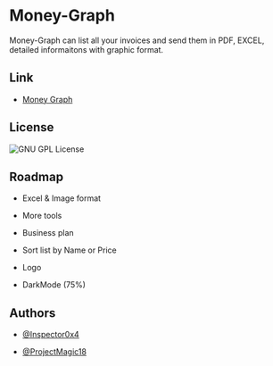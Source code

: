 
# Money-Graph

Money-Graph can list all your invoices and send them in PDF, EXCEL, detailed informaitons with graphic format.

## Link

- [Money Graph](https://moneygraph.vercel.app/)


## License


![GNU GPL License](https://img.shields.io/badge/License-GNU%20GPL-blue)



## Roadmap

- Excel & Image format 
  
- More tools

- Business plan

- Sort list by Name or Price

- Logo

- DarkMode (75%)


## Authors

- [@Inspector0x4](https://github.com/Inspector0x4/)
  
- [@ProjectMagic18](https://github.com/ProjectMagic18)







